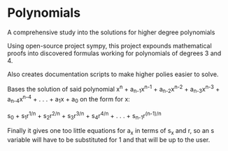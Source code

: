 # Polynomials
 A comprehensive study into the solutions for higher degree polynomials

 Using open-source project sympy, this project expounds mathematical proofs into
 discovered formulas working for polynomials of degrees 3 and 4.

 Also creates documentation scripts to make higher polies easier to solve.

 Bases the solution of said polynomial x<sup>n</sup> + a<sub>n-1</sub>x<sup>n-1</sup> + a<sub>n-2</sub>x<sup>n-2</sup> +
 a<sub>n-3</sub>x<sup>n-3</sup> + a<sub>n-4</sub>x<sup>n-4</sup> + . . . + a<sub>1</sub>x + a<sub>0</sub> on the form for x:
 
s<sub>0</sub> + s<sub>1</sub>r<sup>1/n</sup> + s<sub>2</sub>r<sup>2/n</sup> + s<sub>3</sub>r<sup>3/n</sup> + s<sub>4</sub>r<sup>4/n</sup> + . . . + s<sub>n-1</sub>r<sup>(n-1)/n</sup>

Finally it gives one too little equations for a<sub>x</sub> in terms of s<sub>x</sub> and r, so an s variable will have to be substituted
for 1 and that will be up to the user.

